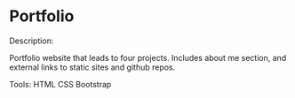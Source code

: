 # Portfolio

Description: 

Portfolio website that leads to four projects. Includes about me section, and external links to static sites and github repos.

Tools:
HTML
CSS
Bootstrap
